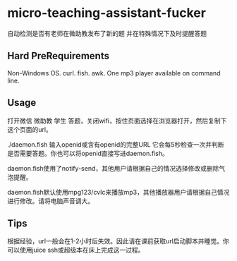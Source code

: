 # micro-teaching-assistant-fucker
自动检测是否有老师在微助教发布了新的题 并在特殊情况下及时提醒答题

## Hard PreRequirements

Non-Windows OS. curl. fish. awk. One mp3 player available on command line.

## Usage

打开微信 微助教 学生 答题，关闭wifi，按住页面选择在浏览器打开，然后复制下这个页面的url。

./daemon.fish 输入openid或含有openid的完整URL 它会每5秒检查一次并判断是否需要答题。你也可以将openid直接写进daemon.fish。

daemon.fish使用了notify-send，其他用户请根据自己的情况选择修改或删除气泡提醒。

daemon.fish默认使用mpg123/cvlc来播放mp3，其他播放器用户请根据自己情况进行修改。请将电脑声音调大。

## Tips

根据经验，url一般会在1-2小时后失效。因此请在课前获取url启动脚本并睡觉。你可以使用juice ssh或超级本在床上完成这一过程。
